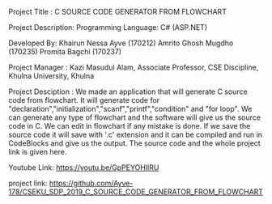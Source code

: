
Project Title : C SOURCE CODE GENERATOR FROM FLOWCHART

Project Description: Programming Language: C# (ASP.NET)

Developed By: Khairun Nessa Ayve (170212) Amrito Ghosh Mugdho (170235) Promita Bagchi (170237)

Project Manager : Kazi Masudul Alam, Associate Professor, CSE Discipline, Khulna University, Khulna

Project Desciption : We made an application that will generate C source code from flowchart. It will generate code for "declaration","initialization","scanf","printf","condition" and "for loop". We can generate any type of flowchart and the software will give us the source code in C. We can edit in flowchart if any mistake is done. If we save the source code it will save with '.c' extension and it can be compiled and run in CodeBlocks and give us the output. The source code and the whole project link is given here.


Youtube Link: https://youtu.be/GpPEYOHIlRU

project link: https://github.com/Ayve-178/CSEKU_SDP_2019_C_SOURCE_CODE_GENERATOR_FROM_FLOWCHART

